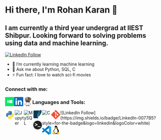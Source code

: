 # Hi there, I'm Rohan Karan 👋

## I am currently a third year undergrad at IIEST Shibpur. Looking forward to solving problems using data and machine learning.

[![LinkedIn Follow](https://img.shields.io/badge/LinkedIn-0077B5?style=for-the-badge&logo=linkedin&logoColor=white)](https://linkedin.com/in/rohankaran001)

- 🌱 I’m currently learning machine learning
- 💬 Ask me about Python, SQL, C
- ⚡ Fun fact: I love to watch sci-fi movies


### Connect with me:
[<img align="left" alt="Rohan Karan | HackerRank" width="30px" src="https://github.com/RohanKaran/simple-icons/blob/develop/icons/hackerrank.svg" />][hackerrank]
[<img align="left" alt="Rohan Karan | LinkedIn" width="30px" src="https://github.com/RohanKaran/simple-icons/blob/develop/icons/linkedin.svg" />][linkedin]
[<img align="left" alt="Rohan Karan | Codechef" width="30px" src="https://github.com/RohanKaran/simple-icons/blob/develop/icons/codechef.svg"/>][codechef]


### Languages and Tools:
<img align="left" alt="Python" width="32px" src = "https://raw.githubusercontent.com/devicons/devicon/master/icons/python/python-original.svg" />
<img align="left" alt="Jupyter" width="30px" src = "https://jupyter.org/assets/main-logo.svg"/>
<img align="left" alt="MySQL" width="30px" src="https://github.com/gilbarbara/logos/blob/master/logos/mysql.svg" />
<img align="left" alt="SQLite" width="30px" src="https://github.com/RohanKaran/simple-icons/blob/develop/icons/sqlite.svg">
<img align="left" alt="C" width="30px" src="https://github.com/gilbarbara/logos/blob/master/logos/c.svg"/>
<img align="left" alt="Git" width="30px" src="https://github.com/RohanKaran/simple-icons/blob/develop/icons/git.svg" />
![LinkedIn Follow](https://img.shields.io/badge/LinkedIn-0077B5?style=for-the-badge&logo=linkedin&logoColor=white)
<img align="left" alt="Terminal" width="30px" src="https://raw.githubusercontent.com/github/explore/80688e429a7d4ef2fca1e82350fe8e3517d3494d/topics/terminal/terminal.png" />
<img align="left" alt="Visual Studio Code" width="30px" src="https://raw.githubusercontent.com/github/explore/80688e429a7d4ef2fca1e82350fe8e3517d3494d/topics/visual-studio-code/visual-studio-code.png" />
<img align="left" alt="Linux" width="30px" src="https://raw.githubusercontent.com/devicons/devicon/master/icons/linux/linux-original.svg" />


[hackerrank]: https://hackerrank.com/rohankaran
[codechef]: https://codechef.com/users/rohankaran
[instagram]: https://instagram.com/rohankaran_official
[linkedin]: https://linkedin.com/in/rohankaran001
